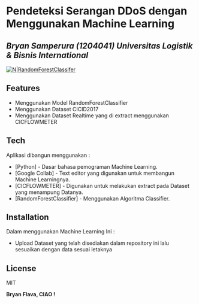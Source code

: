 # Pendeteksi Serangan DDoS dengan Menggunakan Machine Learning
## _Bryan Samperura (1204041) Universitas Logistik & Bisnis International_

[![N|RandomForestClassifer](https://cldup.com/dTxpPi9lDf.thumb.png)](https://nodesource.com/products/nsolid)

## Features

- Menggunakan Model RandomForestClassifier
- Menggunakan Dataset CICID2017
- Menggunakan Dataset Realtime yang di extract menggunakan CICFLOWMETER

## Tech

Aplikasi dibangun menggunakan :

- [Python] - Dasar bahasa pemograman Machine Learning.
- [Google Collab] - Text editor yang digunakan untuk membangun Machine Learningnya.
- [CICFLOWMETER] - Digunakan untuk melakukan extract pada Dataset yang menampung Datanya.
- [RandomForestClassifier] - Menggunakan Algoritma Classifier.


## Installation

Dalam menggunakan Machine Learning Ini :

- Upload Dataset yang telah disediakan dalam repository ini lalu sesuaikan dengan data sesuai letaknya

## License

MIT

**Bryan Flava, CIAO !**

[//]: # (These are reference links used in the body of this note and get stripped out when the markdown processor does its job. There is no need to format nicely because it shouldn't be seen. Thanks SO - http://stackoverflow.com/questions/4823468/store-comments-in-markdown-syntax)

   [dill]: <https://github.com/joemccann/dillinger>
   [git-repo-url]: <https://github.com/joemccann/dillinger.git>
   [john gruber]: <http://daringfireball.net>
   [df1]: <http://daringfireball.net/projects/markdown/>
   [markdown-it]: <https://github.com/markdown-it/markdown-it>
   [Ace Editor]: <http://ace.ajax.org>
   [node.js]: <http://nodejs.org>
   [Twitter Bootstrap]: <http://twitter.github.com/bootstrap/>
   [jQuery]: <http://jquery.com>
   [@tjholowaychuk]: <http://twitter.com/tjholowaychuk>
   [express]: <http://expressjs.com>
   [AngularJS]: <http://angularjs.org>
   [Gulp]: <http://gulpjs.com>

   [PlDb]: <https://github.com/joemccann/dillinger/tree/master/plugins/dropbox/README.md>
   [PlGh]: <https://github.com/joemccann/dillinger/tree/master/plugins/github/README.md>
   [PlGd]: <https://github.com/joemccann/dillinger/tree/master/plugins/googledrive/README.md>
   [PlOd]: <https://github.com/joemccann/dillinger/tree/master/plugins/onedrive/README.md>
   [PlMe]: <https://github.com/joemccann/dillinger/tree/master/plugins/medium/README.md>
   [PlGa]: <https://github.com/RahulHP/dillinger/blob/master/plugins/googleanalytics/README.md>
